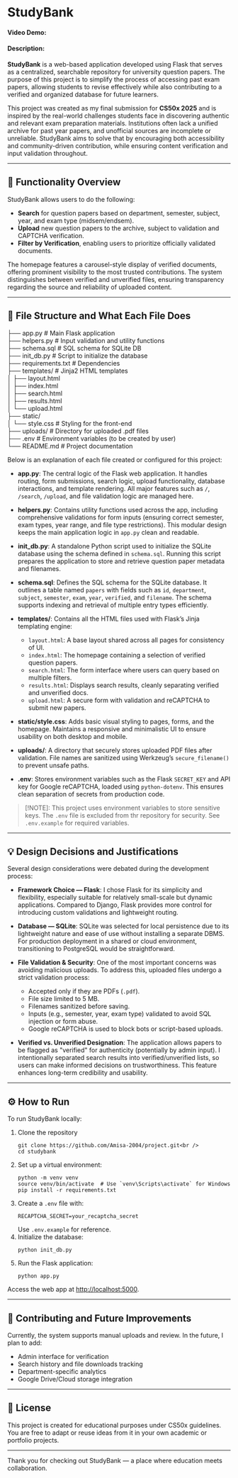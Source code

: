 # StudyBank
#### Video Demo: <URL DEMO>
#### Description:
**StudyBank** is a web-based application developed using Flask that serves as a centralized, searchable repository for university question papers. The purpose of this project is to simplify the process of accessing past exam papers, allowing students to revise effectively while also contributing to a verified and organized database for future learners.

This project was created as my final submission for **CS50x 2025** and is inspired by the real-world challenges students face in discovering authentic and relevant exam preparation materials. Institutions often lack a unified archive for past year papers, and unofficial sources are incomplete or unreliable. StudyBank aims to solve that by encouraging both accessibility and community-driven contribution, while ensuring content verification and input validation throughout.

---

## 🧩 Functionality Overview

StudyBank allows users to do the following:
- **Search** for question papers based on department, semester, subject, year, and exam type (midsem/endsem).
- **Upload** new question papers to the archive, subject to validation and CAPTCHA verification.
- **Filter by Verification**, enabling users to prioritize officially validated documents.

The homepage features a carousel-style display of verified documents, offering prominent visibility to the most trusted contributions. The system distinguishes between verified and unverified files, ensuring transparency regarding the source and reliability of uploaded content.

---

## 📁 File Structure and What Each File Does

├── app.py # Main Flask application<br />
├── helpers.py # Input validation and utility functions<br />
├── schema.sql # SQL schema for SQLite DB<br />
├── init_db.py # Script to initialize the database<br />
├── requirements.txt # Dependencies<br />
├── templates/ # Jinja2 HTML templates<br />
│ ├── layout.html<br />
│ ├── index.html<br />
│ ├── search.html<br />
│ ├── results.html<br />
│ └── upload.html<br />
├── static/<br />
│ └── style.css # Styling for the front-end<br />
├── uploads/ # Directory for uploaded .pdf files<br />
├── .env # Environment variables (to be created by user)<br />
└── README.md # Project documentation<br />

Below is an explanation of each file created or configured for this project:

- **app.py**: The central logic of the Flask web application. It handles routing, form submissions, search logic, upload functionality, database interactions, and template rendering. All major features such as `/`, `/search`, `/upload`, and file validation logic are managed here.

- **helpers.py**: Contains utility functions used across the app, including comprehensive validations for form inputs (ensuring correct semester, exam types, year range, and file type restrictions). This modular design keeps the main application logic in `app.py` clean and readable.

- **init_db.py**: A standalone Python script used to initialize the SQLite database using the schema defined in `schema.sql`. Running this script prepares the application to store and retrieve question paper metadata and filenames.

- **schema.sql**: Defines the SQL schema for the SQLite database. It outlines a table named `papers` with fields such as `id`, `department`, `subject`, `semester`, `exam`, `year`, `verified`, and `filename`. The schema supports indexing and retrieval of multiple entry types efficiently.

- **templates/**: Contains all the HTML files used with Flask’s Jinja templating engine:
    - `layout.html`: A base layout shared across all pages for consistency of UI.
    - `index.html`: The homepage containing a selection of verified question papers.
    - `search.html`: The form interface where users can query based on multiple filters.
    - `results.html`: Displays search results, cleanly separating verified and unverified docs.
    - `upload.html`: A secure form with validation and reCAPTCHA to submit new papers.

- **static/style.css**: Adds basic visual styling to pages, forms, and the homepage. Maintains a responsive and minimalistic UI to ensure usability on both desktop and mobile.

- **uploads/**: A directory that securely stores uploaded PDF files after validation. File names are sanitized using Werkzeug’s `secure_filename()` to prevent unsafe paths.

- **.env**: Stores environment variables such as the Flask `SECRET_KEY` and API key for Google reCAPTCHA, loaded using `python-dotenv`. This ensures clean separation of secrets from production code.
> [!NOTE]:
> This project uses environment variables to store sensitive keys. The `.env` file is excluded from thr repository for security. See `.env.example` for required variables.

---

## 💡 Design Decisions and Justifications

Several design considerations were debated during the development process:

- **Framework Choice — Flask**: I chose Flask for its simplicity and flexibility, especially suitable for relatively small-scale but dynamic applications. Compared to Django, Flask provides more control for introducing custom validations and lightweight routing.

- **Database — SQLite**: SQLite was selected for local persistence due to its lightweight nature and ease of use without installing a separate DBMS. For production deployment in a shared or cloud environment, transitioning to PostgreSQL would be straightforward.

- **File Validation & Security**: One of the most important concerns was avoiding malicious uploads. To address this, uploaded files undergo a strict validation process:
    - Accepted only if they are PDFs (`.pdf`).
    - File size limited to 5 MB.
    - Filenames sanitized before saving.
    - Inputs (e.g., semester, year, exam type) validated to avoid SQL injection or form abuse.
    - Google reCAPTCHA is used to block bots or script-based uploads.

- **Verified vs. Unverified Designation**: The application allows papers to be flagged as "verified" for authenticity (potentially by admin input). I intentionally separated search results into verified/unverified lists, so users can make informed decisions on trustworthiness. This feature enhances long-term credibility and usability.

---

## ⚙️ How to Run

To run StudyBank locally:

1. Clone the repository
    ```
    git clone https://github.com/Amisa-2004/project.git<br />
    cd studybank
    ```
2. Set up a virtual environment:
    ```
    python -m venv venv
    source venv/bin/activate  # Use `venv\Scripts\activate` for Windows
    pip install -r requirements.txt
    ```
3. Create a `.env` file with:
    ```
    RECAPTCHA_SECRET=your_recaptcha_secret
    ```
    Use `.env.example` for reference.
4. Initialize the database:
    ```
    python init_db.py
    ```
5. Run the Flask application:
    ```
    python app.py
    ```

Access the web app at [http://localhost:5000](http://localhost:5000).

---

## 🤝 Contributing and Future Improvements

Currently, the system supports manual uploads and review. In the future, I plan to add:
- Admin interface for verification
- Search history and file downloads tracking
- Department-specific analytics
- Google Drive/Cloud storage integration

---

## 📜 License

This project is created for educational purposes under CS50x guidelines. You are free to adapt or reuse ideas from it in your own academic or portfolio projects.

---

Thank you for checking out StudyBank — a place where education meets collaboration.
